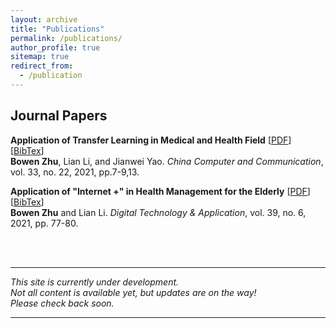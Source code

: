 ```yaml
---
layout: archive
title: "Publications"
permalink: /publications/
author_profile: true
sitemap: true
redirect_from:
  - /publication
---
```

<!--
{% if author.googlescholar %}
  You can also find my articles on <u><a href="{{author.googlescholar}}">my Google Scholar profile</a>.</u>
{% endif %}

{% include base_path %}

-->

## Journal Papers
**Application of Transfer Learning in Medical and Health Field**
[<a href="https://oversea.cnki.net/KCMS/detail/detail.aspx?dbcode=CJFD&dbname=CJFDLAST2022&filename=XXDL202122004&uniplatform=OVERSEA&v=7O4b8B96KkzRgvQQpZTWHRns3OGjr6HQsk46YgvO93vZlaa8OptYSOemRjIr8K_A" target="_blank" class="noUnderline">PDF</a>]
[<a href="../files/BibTex/zhu2021transfer.bib" class="noUnderline">BibTex</a>]\
**Bowen Zhu**, Lian Li, and Jianwei Yao. 
*China Computer and Communication*, vol. 33, no. 22, 2021, pp.7-9,13.

**Application of "Internet +" in Health Management for the Elderly**
[<a href="https://oversea.cnki.net/KCMS/detail/detail.aspx?dbcode=CJFD&dbname=CJFDLAST2021&filename=SZJT202106025&uniplatform=OVERSEA&v=w1sbZvc5fwDlQFEW369M6xQyY76atSJl0cdLziyXZO9QEsOOA-A9XiUQ-cRwx_9Z" target="_blank">PDF</a>]
[<a href="../files/BibTex/zhu2021internetplus.bib" class="noUnderline">BibTex</a>]\
**Bowen Zhu** and Lian Li.
*Digital Technology & Application*, vol. 39, no. 6, 2021, pp. 77-80.


[//]: # (## Conference Papers)


<br>
<br>
<hr>

*This site is currently under development.
<br>Not all content is available yet, but updates are on the way!
<br >Please check back soon.*

<hr>